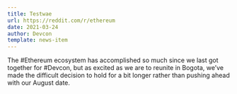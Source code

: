 ```yaml
---
title: Testwae
url: https://reddit.com/r/ethereum
date: 2021-03-24
author: Devcon
template: news-item
---
```


The #Ethereum ecosystem has accomplished so much since we last got together for #Devcon, but as excited as we are to reunite in Bogota, we’ve made the difficult decision to hold for a bit longer rather than pushing ahead with our August date.
